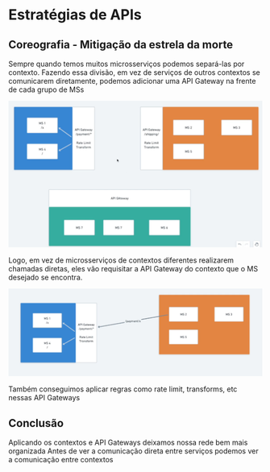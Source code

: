 # Estratégias de APIs

## Coreografia - Mitigação da estrela da morte

Sempre quando temos muitos microsserviços podemos separá-las por contexto.
Fazendo essa divisão, em vez de serviços de outros contextos se comunicarem diretamente, podemos adicionar uma API Gateway na frente de cada grupo de MSs

![microservices contexts](ms-contexts.png)

Logo, em vez de microsserviços de contextos diferentes realizarem chamadas diretas, eles vão requisitar a API Gateway do contexto que o MS desejado se encontra.

![microservices contexts calling](ms-contexts-calling.png)

Também conseguimos aplicar regras como rate limit, transforms, etc nessas API Gateways

## Conclusão

Aplicando os contextos e API Gateways deixamos nossa rede bem mais organizada
Antes de ver a comunicação direta entre serviços podemos ver a comunicação entre contextos
